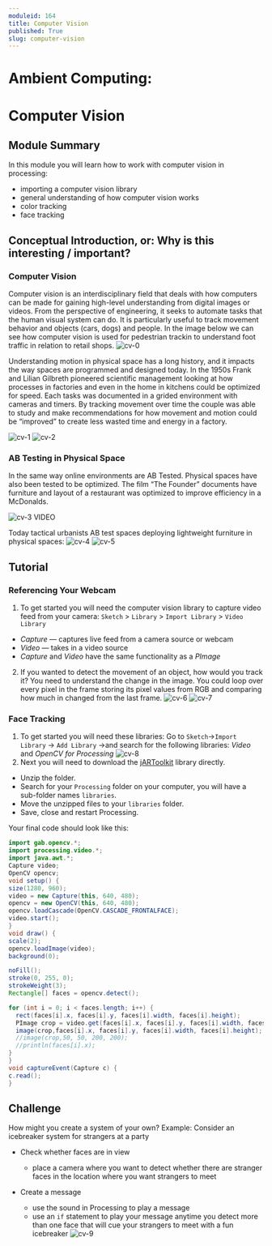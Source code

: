 ```yaml
---
moduleid: 164
title: Computer Vision
published: True
slug: computer-vision
---
```

Ambient Computing:
===========================================

# Computer Vision
## Module Summary
In this module you will learn how to work with computer vision in processing: 
- importing a computer vision library
- general understanding of how computer vision works
- color tracking
- face tracking

## Conceptual Introduction, or: Why is this interesting / important?

### Computer Vision
Computer vision is an interdisciplinary field that deals with how computers can be made for gaining high-level understanding from digital images or videos. From the perspective of engineering, it seeks to automate tasks that the human visual system can do.
It is particularly useful to track movement behavior and objects (cars, dogs) and people. In the image below we can see how computer vision is used for pedestrian trackin to understand foot traffic in relation to retail shops.
![cv-0](images/cv-0.gif#img-left)

Understanding motion in physical space has a long history, and it impacts the way spaces are programmed and designed today.
In the 1950s Frank and Lilian Gilbreth pioneered scientific management looking at how processes in factories and even in the home in kitchens could be optimized for speed. Each tasks was documented in a grided environment with cameras and timers. By tracking movement over time the couple was able to study and make recommendations for how movement and motion could be “improved” to create less wasted time and energy in a factory.

![cv-1](images/cv-1.jpeg#img-left)
![cv-2](images/cv-2.gif#img-left)

### AB Testing in Physical Space
In the same way online environments are AB Tested. Physical spaces have also been tested to be optimized. The film “The Founder” documents have furniture and layout of a restaurant was optimized to improve efficiency in a McDonalds.

![cv-3](images/cv-3.jpeg#img-left)
VIDEO

Today tactical urbanists AB test spaces deploying lightweight furniture in physical spaces:
![cv-4](images/cv-4.jpeg#img-left)
![cv-5](images/cv-5.jpeg#img-left)

## Tutorial

### Referencing Your Webcam
1. To get started you will need the computer vision library to capture video feed from your camera: `Sketch` > `Library` > `Import Library` > `Video Library`
  - *Capture* — captures live feed from a camera source or webcam
  - *Video* — takes in a video source
  - *Capture* and *Video* have the same functionality as a *PImage*

2. If you wanted to detect the movement of an object, how would you track it? You need to understand the change in the image. You could loop over every pixel in the frame storing its pixel values from RGB and comparing how much in changed from the last frame.
 ![cv-6](images/cv-6.jpeg#img-left)
 ![cv-7](images/cv-7.gif#img-left)
 
### Face Tracking
1. To get started you will need these libraries: Go to `Sketch`→`Import Library` → `Add Library` →and search for the following libraries: *Video* and *OpenCV for Processing*
 ![cv-8](images/cv-7.gif#img-left)
2. Next you will need to download the [jARToolkit](https://drive.google.com/file/d/1gswr4KWUrkbHAcEUYhlIRpBt2_SNxeB_/view) library directly.
  - Unzip the folder.
  - Search for your `Processing` folder on your computer, you will have a sub-folder names `libraries`.
  - Move the unzipped files to your `libraries` folder.
  - Save, close and restart Processing.
  
  Your final code should look like this:
  
  ```java
  import gab.opencv.*;
import processing.video.*;
import java.awt.*;
Capture video;
OpenCV opencv;
void setup() {
  size(1280, 960);
  video = new Capture(this, 640, 480);
  opencv = new OpenCV(this, 640, 480);
  opencv.loadCascade(OpenCV.CASCADE_FRONTALFACE);  
  video.start();
}
void draw() {
  scale(2);
  opencv.loadImage(video);
  background(0);
 
  noFill();
  stroke(0, 255, 0);
  strokeWeight(3);
  Rectangle[] faces = opencv.detect();
  
  for (int i = 0; i < faces.length; i++) {
    rect(faces[i].x, faces[i].y, faces[i].width, faces[i].height);
    PImage crop = video.get(faces[i].x, faces[i].y, faces[i].width, faces[i].height);
    image(crop,faces[i].x, faces[i].y, faces[i].width, faces[i].height);
    //image(crop,50, 50, 200, 200);
    //println(faces[i].x);
  }
}
void captureEvent(Capture c) {
  c.read();
}
```
## Challenge
How might you create a system of your own?
Example: Consider an icebreaker system for strangers at a party
- Check whether faces are in view
  - place a camera where you want to detect whether there are stranger faces in the location where you want strangers to meet

- Create a message
  - use the sound in Processing to play a message
  - use an `if` statement to play your message anytime you detect more than one face that will cue your strangers to meet with a fun icebreaker
 ![cv-9](images/cv-9.jpeg#img-left)
 

